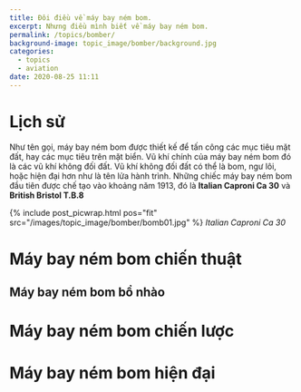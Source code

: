 ```yaml
---
title: Đôi điều về máy bay ném bom.
excerpt: Nhưng điều mình biết về máy bay ném bom.
permalink: /topics/bomber/
background-image: topic_image/bomber/background.jpg
categories:
  - topics
  - aviation
date: 2020-08-25 11:11
---
```


# Lịch sử 

Như tên gọi, máy bay ném bom được thiết kế để tấn công các mục tiêu mặt đất, hay các mục tiêu trên mặt biển. Vũ khí chính của máy bay ném bom đó là các vũ khí không đối đất. Vũ khí không đối đất có thể là bom, ngư lôi, hoặc hiện đại hơn như là tên lửa hành trình. Những chiếc máy bay ném bom đầu tiên được chế tạo vào khoảng năm 1913, đó là **Italian Caproni Ca 30** và **British Bristol T.B.8**



{% include post_picwrap.html pos="fit" src="/images/topic_image/bomber/bomb01.jpg" %}
*Italian Caproni Ca 30*

# Máy bay ném bom chiến thuật

## Máy bay ném bom bổ nhào

# Máy bay ném bom chiến lược

# Máy bay ném bom hiện đại
